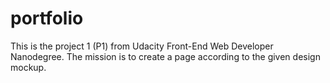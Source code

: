# portfolio

This is the project 1 (P1) from Udacity Front-End Web Developer Nanodegree.
The mission is to create a page according to the given design mockup.
